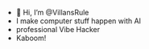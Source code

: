 - 👋 Hi, I’m @VillansRule
- I make computer stuff happen with AI
- professional Vibe Hacker
- Kaboom!
